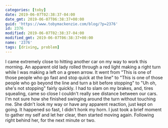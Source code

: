 ```yaml
---
categories: [toby]
date: 2019-06-07T02:38:37-04:00
date_gmt: 2019-06-07T06:38:37+00:00
guid: 'https://www.tobymackenzie.com/blog/?p=2376'
id: 2376
modified: 2019-06-07T02:38:37-04:00
modified_gmt: 2019-06-07T06:38:37+00:00
name: '2376'
tags: [driving, problem]
---
```


I came extremely close to hitting another car on my way to work this morning.<!--more-->  An apparent old lady rolled through a red light making a right turn while I was making a left on a green arrow.  It went from "This is one of those people who go fast and stop quick at the line" to "This is one of those people who go beyond the line and turn a bit before stopping" to "Uh oh, she's not stopping" fairly quickly.  I had to slam on my brakes, and, tires squealing, came so close I couldn't really see distance between our cars.  I'm not sure how she finished swinging around the turn without touching me.  She didn't look my way or have any apparent reaction, just kept on going.  It happened so fast, I didn't honk my horn.  I just took a brief moment to gather my self and let her clear, then started moving again.  Following right behind her, for the next minute or two.
